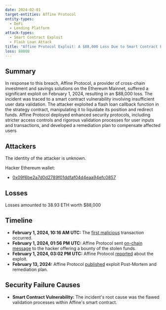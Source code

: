 ```yaml
---
date: 2024-02-01
target-entities: Affine Protocol
entity-types:
  - DeFi
  - Lending Platform
attack-types:
  - Smart Contract Exploit
  - Flash Loan Attack
title: "Affine Protocol Exploit: A $88,000 Loss Due to Smart Contract Flaw"
loss: 88000
---
```


## Summary

In response to this breach, Affine Protocol, a provider of cross-chain investment and savings solutions on the Ethereum Mainnet, suffered a significant exploit on February 1, 2024, resulting in an $88,000 loss. The incident was traced to a smart contract vulnerability involving insufficient user data validation. The attacker exploited a flash loan callback function in the strategy contract, manipulating it to liquidate its position and redirect funds.
Affine Protocol deployed enhanced security protocols, including stricter access controls and rigorous validation processes for user inputs and transactions, and  developed a remediation plan to compensate affected users

## Attackers

The identity of the attacker is unknown.

Hacker Ethereum wallet:

- [0x09f6be2a7d0d2789f01ddfaf04d4eaa94efc0857](https://etherscan.io/address/0x09f6be2a7d0d2789f01ddfaf04d4eaa94efc0857)

## Losses

Losses amounted to 38.93 ETH worth $88,000

## Timeline

- **February 1, 2024, 10:16 AM UTC:** The [first malicious](https://etherscan.io/tx/0x03543ef96c26d6c79ff6c24219c686ae6d0eb5453b322e54d3b6a5ce456385e5) transaction occurred.
- **February 1, 2024, 01:56 PM UTC:** Affine Protocol sent [on-chain message](https://etherscan.io/tx/0x8b0cf1019933e0f8bd51ad29158c2cc11a21cef2f6771d997b561eb86be70d96) to the hacker offering a bounty of the stolen funds.
- **February 1, 2024, 03:02 PM UTC:** Affine Protocol [reported](https://twitter.com/AffineDeFi/status/1753071451400548845) about the exploit.
- **February 13, 2024:** Affine Protocol [published](https://blog.affinedefi.com/february-24-incident-post-mortem-mitigation-remediation-d50dcbd57fd3) exploit Post-Mortem and remediation plan.

## Security Failure Causes

- **Smart Contract Vulnerability:** The incident's root cause was the flawed validation processes within Affine's smart contract.
